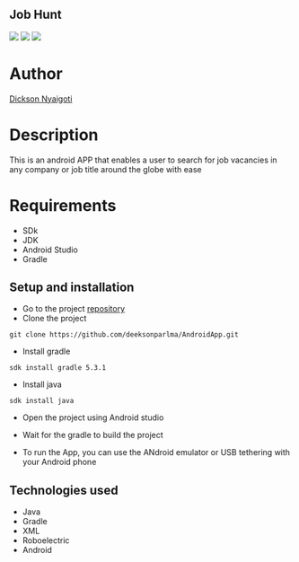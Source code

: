## Job Hunt

 ![](https://img.shields.io/badge/Android-project-brightgreen.svg)
 ![](https://img.shields.io/badge/Language-Java%20-orange.svg)
 ![](https://img.shields.io/badge/Tests-Roboelectric-blue.svg)

# Author
[Dickson Nyaigoti](https://github.com/deeksonparlma)
# Description
 This is an android APP that enables a user to search for job vacancies in any company or job title around the globe with ease

# Requirements

* SDk
* JDK
* Android Studio
* Gradle

## Setup and installation
* Go to the project [repository](https://github.com/deeksonparlma/AndroidApp)
* Clone the project

```
git clone https://github.com/deeksonparlma/AndroidApp.git
```

* Install gradle
```
sdk install gradle 5.3.1
```
* Install java
```
sdk install java
```
* Open the project using Android studio
* Wait for the gradle to build the project

* To run the App, you can use the ANdroid emulator or USB tethering with your Android phone

## Technologies used
 * Java
 * Gradle
 * XML
 * Roboelectric
 * Android
